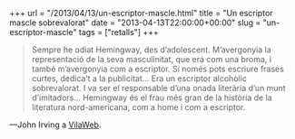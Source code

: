 +++
url = "/2013/04/13/un-escriptor-mascle.html"
title = "Un escriptor mascle sobrevalorat"
date = "2013-04-13T22:00:00+00:00"
slug = "un-escriptor-mascle"
tags = ["retalls"]
+++

> Sempre he odiat Hemingway, des d’adolescent. M’avergonyia la representació de la seva masculinitat, que era com una broma, i també m’avergonyia com a escriptor. Si només pots escriure frases curtes, dedica’t a la publicitat… Era un escriptor alcohòlic sobrevalorat. I va ser el responsable d’una onada literària d’un munt d’imitadors… Hemingway és el frau més gran de la història de la literatura nord-americana, com a home i com a escriptor.

—John Irving a [VilaWeb](http://www.vilaweb.cat/noticia/4103052/20130409/irving-hemingway-frau-gran-historia-literatura-nord-americana.html).

